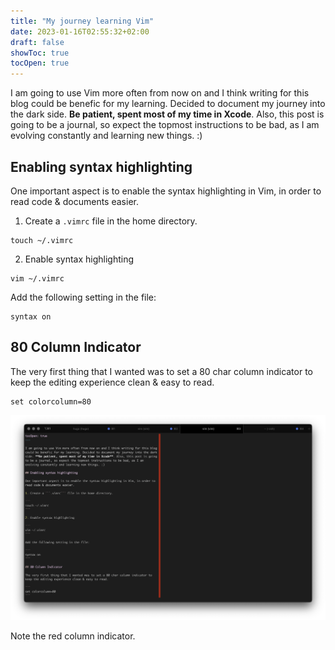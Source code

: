 ```yaml
---
title: "My journey learning Vim"
date: 2023-01-16T02:55:32+02:00
draft: false
showToc: true
tocOpen: true
---
```


I am going to use Vim more often from now on and I think writing for this blog 
could be benefic for my learning. Decided to document my journey into the dark
side. **Be patient, spent most of my time in Xcode**. Also, this post is going
to be a journal, so expect the topmost instructions to be bad, as I am
evolving constantly and learning new things. :) 

## Enabling syntax highlighting

One important aspect is to enable the syntax highlighting in Vim, in order to
read code & documents easier.

1. Create a ```.vimrc``` file in the home directory.

```
touch ~/.vimrc
```

2. Enable syntax highlighting

```
vim ~/.vimrc
```

Add the following setting in the file:

```
syntax on
```

## 80 Column Indicator

The very first thing that I wanted was to set a 80 char column indicator to
keep the editing experience clean & easy to read.
 
```
set colorcolumn=80
```

![Color Column](images/color-column.png)

Note the red column indicator.
